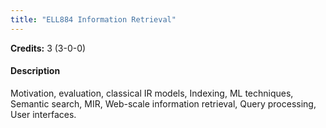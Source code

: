 ```yaml
---
title: "ELL884 Information Retrieval"
---
```

**Credits:** 3 (3-0-0)

#### Description
Motivation, evaluation, classical IR models, Indexing, ML techniques, Semantic search, MIR, Web-scale information retrieval, Query processing, User interfaces.